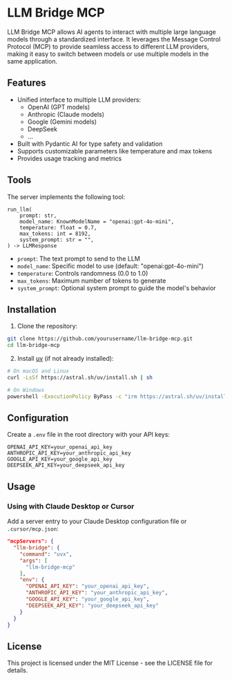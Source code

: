 # LLM Bridge MCP

LLM Bridge MCP allows AI agents to interact with multiple large language models through a standardized interface. It leverages the Message Control Protocol (MCP) to provide seamless access to different LLM providers, making it easy to switch between models or use multiple models in the same application.

## Features

- Unified interface to multiple LLM providers:
  - OpenAI (GPT models)
  - Anthropic (Claude models)
  - Google (Gemini models)
  - DeepSeek
  - ...
- Built with Pydantic AI for type safety and validation
- Supports customizable parameters like temperature and max tokens
- Provides usage tracking and metrics

## Tools

The server implements the following tool:

```
run_llm(
    prompt: str,
    model_name: KnownModelName = "openai:gpt-4o-mini",
    temperature: float = 0.7,
    max_tokens: int = 8192,
    system_prompt: str = "",
) -> LLMResponse
```

- `prompt`: The text prompt to send to the LLM
- `model_name`: Specific model to use (default: "openai:gpt-4o-mini")
- `temperature`: Controls randomness (0.0 to 1.0)
- `max_tokens`: Maximum number of tokens to generate
- `system_prompt`: Optional system prompt to guide the model's behavior

## Installation

1. Clone the repository:

```bash
git clone https://github.com/yourusername/llm-bridge-mcp.git
cd llm-bridge-mcp
```

2. Install [uv](https://github.com/astral-sh/uv) (if not already installed):

```bash
# On macOS and Linux
curl -LsSf https://astral.sh/uv/install.sh | sh

# On Windows
powershell -ExecutionPolicy ByPass -c "irm https://astral.sh/uv/install.ps1 | iex"
```

## Configuration

Create a `.env` file in the root directory with your API keys:

```
OPENAI_API_KEY=your_openai_api_key
ANTHROPIC_API_KEY=your_anthropic_api_key
GOOGLE_API_KEY=your_google_api_key
DEEPSEEK_API_KEY=your_deepseek_api_key
```

## Usage

### Using with Claude Desktop or Cursor

Add a server entry to your Claude Desktop configuration file or `.cursor/mcp.json`:

```json
"mcpServers": {
  "llm-bridge": {
    "command": "uvx",
    "args": [
      "llm-bridge-mcp"
    ],
    "env": {
      "OPENAI_API_KEY": "your_openai_api_key",
      "ANTHROPIC_API_KEY": "your_anthropic_api_key",
      "GOOGLE_API_KEY": "your_google_api_key",
      "DEEPSEEK_API_KEY": "your_deepseek_api_key"
    }
  }
}
```

## License

This project is licensed under the MIT License - see the LICENSE file for details.
